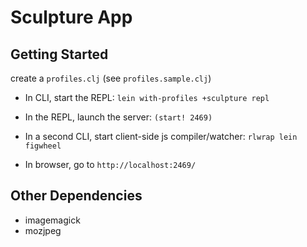 # Sculpture App





## Getting Started

create a `profiles.clj` (see `profiles.sample.clj`)

- In CLI, start the REPL:
  `lein with-profiles +sculpture repl`

- In the REPL, launch the server:
  `(start! 2469)`

- In a second CLI, start client-side js compiler/watcher:
  `rlwrap lein figwheel`

- In browser, go to `http://localhost:2469/`


## Other Dependencies

 - imagemagick
 - mozjpeg
